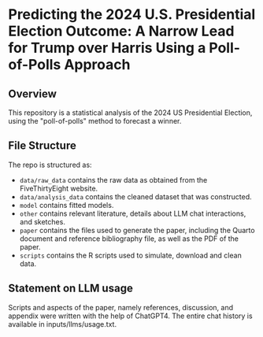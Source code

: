 # Predicting the 2024 U.S. Presidential Election Outcome: A Narrow Lead for Trump over Harris Using a Poll-of-Polls Approach

## Overview

This repository is a statistical analysis of the 2024 US Presidential Election, using the "poll-of-polls" method to forecast a winner.


## File Structure

The repo is structured as:

-   `data/raw_data` contains the raw data as obtained from the FiveThirtyEight website.
-   `data/analysis_data` contains the cleaned dataset that was constructed.
-   `model` contains fitted models. 
-   `other` contains relevant literature, details about LLM chat interactions, and sketches.
-   `paper` contains the files used to generate the paper, including the Quarto document and reference bibliography file, as well as the PDF of the paper. 
-   `scripts` contains the R scripts used to simulate, download and clean data.


## Statement on LLM usage

Scripts and aspects of the paper, namely references, discussion, and appendix were written with the help of ChatGPT4. The entire chat history is available in inputs/llms/usage.txt.
